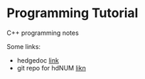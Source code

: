 # Programming Tutorial

C++ programming notes

Some links:

* hedgedoc [link](https://hedgedoc.mathphys.info)
* git repo for hdNUM [likn](https://parcomp-git.iwr.uni-heidelberg.de/Teaching/hdnum.git)

```{tableofcontents}
```



